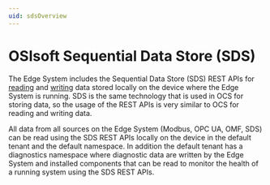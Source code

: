 ```yaml
---
uid: sdsOverview
---
```


# OSIsoft Sequential Data Store (SDS)

The Edge System includes the Sequential Data Store (SDS) REST APIs for [reading](xref:sdsReadingData) and [writing](xref:sdsWritingData) data stored locally on the device where the Edge System is running. SDS is the same technology that is used in OCS for storing data, so the usage of the REST APIs is very similar to OCS for reading and writing data.

All data from all sources on the Edge System (Modbus, OPC UA, OMF, SDS) can be read using the SDS REST APIs locally on the device in the default tenant and the default namespace. In addition the default tenant has a diagnostics namespace where diagnostic data are written by the Edge System and installed components that can be read to monitor the health of a running system using the SDS REST APIs.
